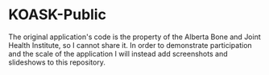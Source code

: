 # KOASK-Public
The original application's code is the property of the Alberta Bone and Joint Health Institute, so I cannot share it. In order to demonstrate participation and the scale of the application I will instead add screenshots and slideshows to this repository.
